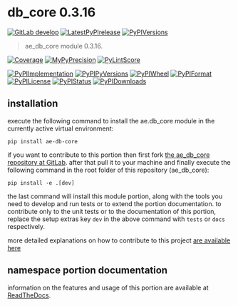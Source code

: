 <!-- THIS FILE IS EXCLUSIVELY MAINTAINED by the project ae.ae V0.3.94 -->
<!-- THIS FILE IS EXCLUSIVELY MAINTAINED by the project aedev.tpl_namespace_root V0.3.14 -->
# db_core 0.3.16

[![GitLab develop](https://img.shields.io/gitlab/pipeline/ae-group/ae_db_core/develop?logo=python)](
    https://gitlab.com/ae-group/ae_db_core)
[![LatestPyPIrelease](
    https://img.shields.io/gitlab/pipeline/ae-group/ae_db_core/release0.3.15?logo=python)](
    https://gitlab.com/ae-group/ae_db_core/-/tree/release0.3.15)
[![PyPIVersions](https://img.shields.io/pypi/v/ae_db_core)](
    https://pypi.org/project/ae-db-core/#history)

>ae_db_core module 0.3.16.

[![Coverage](https://ae-group.gitlab.io/ae_db_core/coverage.svg)](
    https://ae-group.gitlab.io/ae_db_core/coverage/index.html)
[![MyPyPrecision](https://ae-group.gitlab.io/ae_db_core/mypy.svg)](
    https://ae-group.gitlab.io/ae_db_core/lineprecision.txt)
[![PyLintScore](https://ae-group.gitlab.io/ae_db_core/pylint.svg)](
    https://ae-group.gitlab.io/ae_db_core/pylint.log)

[![PyPIImplementation](https://img.shields.io/pypi/implementation/ae_db_core)](
    https://gitlab.com/ae-group/ae_db_core/)
[![PyPIPyVersions](https://img.shields.io/pypi/pyversions/ae_db_core)](
    https://gitlab.com/ae-group/ae_db_core/)
[![PyPIWheel](https://img.shields.io/pypi/wheel/ae_db_core)](
    https://gitlab.com/ae-group/ae_db_core/)
[![PyPIFormat](https://img.shields.io/pypi/format/ae_db_core)](
    https://pypi.org/project/ae-db-core/)
[![PyPILicense](https://img.shields.io/pypi/l/ae_db_core)](
    https://gitlab.com/ae-group/ae_db_core/-/blob/develop/LICENSE.md)
[![PyPIStatus](https://img.shields.io/pypi/status/ae_db_core)](
    https://libraries.io/pypi/ae-db-core)
[![PyPIDownloads](https://img.shields.io/pypi/dm/ae_db_core)](
    https://pypi.org/project/ae-db-core/#files)


## installation


execute the following command to install the
ae.db_core module
in the currently active virtual environment:
 
```shell script
pip install ae-db-core
```

if you want to contribute to this portion then first fork
[the ae_db_core repository at GitLab](
https://gitlab.com/ae-group/ae_db_core "ae.db_core code repository").
after that pull it to your machine and finally execute the
following command in the root folder of this repository
(ae_db_core):

```shell script
pip install -e .[dev]
```

the last command will install this module portion, along with the tools you need
to develop and run tests or to extend the portion documentation. to contribute only to the unit tests or to the
documentation of this portion, replace the setup extras key `dev` in the above command with `tests` or `docs`
respectively.

more detailed explanations on how to contribute to this project
[are available here](
https://gitlab.com/ae-group/ae_db_core/-/blob/develop/CONTRIBUTING.rst)


## namespace portion documentation

information on the features and usage of this portion are available at
[ReadTheDocs](
https://ae.readthedocs.io/en/latest/_autosummary/ae.db_core.html
"ae_db_core documentation").
